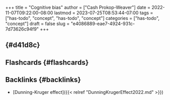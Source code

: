 +++
title = "Cognitive bias"
author = ["Cash Prokop-Weaver"]
date = 2022-11-07T09:22:00-08:00
lastmod = 2023-07-25T08:53:44-07:00
tags = ["has-todo", "concept", "has-todo", "concept"]
categories = ["has-todo", "concept"]
draft = false
slug = "e4086889-eae7-4924-931c-7d73626c94f9"
+++

##  {#d41d8c}


## Flashcards {#flashcards}


## Backlinks {#backlinks}

-   [Dunning-Kruger effect]({{< relref "DunningKrugerEffect2022.md" >}})
